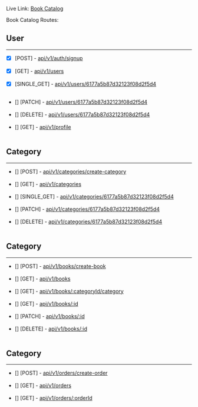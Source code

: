 Live Link: [Book Catalog]()

Book Catalog Routes:

## User
<hr />

- [x] [POST] - [api/v1/auth/signup]() <br /> <br />
- [x] [GET] - [api/v1/users]() <br /> <br />
- [x] [SINGLE_GET] - [api/v1/users/6177a5b87d32123f08d2f5d4]() <br /> <br />
- [] [PATCH] - [api/v1/users/6177a5b87d32123f08d2f5d4]() <br /> <br />
- [] [DELETE] - [api/v1/users/6177a5b87d32123f08d2f5d4]() <br /> <br />
- [] [GET] - [api/v1/profile]() <br /> <br />

## Category
<hr />

- [] [POST] - [api/v1/categories/create-category]() <br /> <br />
- [] [GET] - [api/v1/categories]() <br /> <br />
- [] [SINGLE_GET] - [api/v1/categories/6177a5b87d32123f08d2f5d4]() <br /> <br />
- [] [PATCH] - [api/v1/categories/6177a5b87d32123f08d2f5d4]() <br /> <br />
- [] [DELETE] - [api/v1/categories/6177a5b87d32123f08d2f5d4]() <br /> <br />

## Category
<hr />

- [] [POST] - [api/v1/books/create-book]() <br /> <br />
- [] [GET] - [api/v1/books]() <br /> <br />
- [] [GET] - [api/v1/books/:categoryId/category]() <br /> <br />
- [] [GET] - [api/v1/books/:id]() <br /> <br />
- [] [PATCH] - [api/v1/books/:id]() <br /> <br />
- [] [DELETE] - [api/v1/books/:id]() <br /> <br />

## Category
<hr />

- [] [POST] - [api/v1/orders/create-order]() <br /> <br />
- [] [GET] - [api/v1/orders]() <br /> <br />
- [] [GET] - [api/v1/orders/:orderId]() <br /> <br />